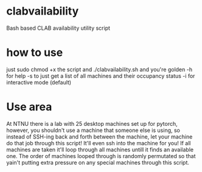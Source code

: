 # clabvailability

Bash based CLAB availability utility script

# how to use

just sudo chmod +x the script and ./clabvailability.sh and you're golden
-h for help
-s to just get a list of all machines and their occupancy status
-i for interactive mode (default)

# Use area

At NTNU there is a lab with 25 desktop machines set up for pytorch, however, you shouldn't use a machine that someone else is using, so instead of SSH-ing back and forth between the machine, let your machine do that job through this script! It'll even ssh into the machine for you!
If all machines are taken it'll loop through all machines untill it finds an available one. The order of machines looped through is randomly permutated so that yain't putting extra pressure on any special machines through this script.
